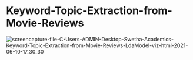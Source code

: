 # Keyword-Topic-Extraction-from-Movie-Reviews

![screencapture-file-C-Users-ADMIN-Desktop-Swetha-Academics-Keyword-Topic-Extraction-from-Movie-Reviews-LdaModel-viz-html-2021-06-10-17_30_30](https://user-images.githubusercontent.com/68152189/121521405-a667b000-ca11-11eb-89bd-56307acf5c25.png)
